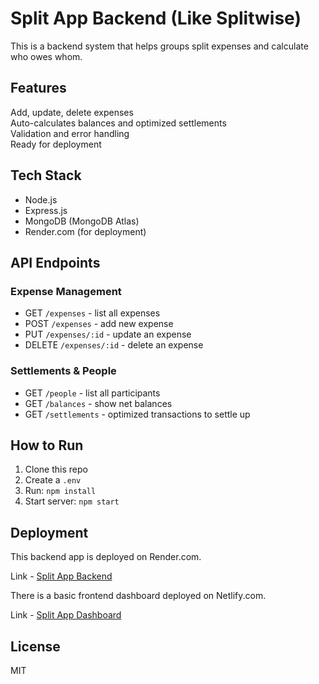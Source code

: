 # Split App Backend (Like Splitwise)

This is a backend system that helps groups split expenses and calculate who owes whom.

## Features

Add, update, delete expenses  
Auto-calculates balances and optimized settlements  
Validation and error handling  
Ready for deployment

## Tech Stack

- Node.js
- Express.js
- MongoDB (MongoDB Atlas)
- Render.com (for deployment)

## API Endpoints

### Expense Management
- GET `/expenses` - list all expenses
- POST `/expenses` - add new expense
- PUT `/expenses/:id` - update an expense
- DELETE `/expenses/:id` - delete an expense

### Settlements & People
- GET `/people` - list all participants
- GET `/balances` - show net balances
- GET `/settlements` - optimized transactions to settle up

## How to Run

1. Clone this repo  
2. Create a `.env` 
3. Run: `npm install`  
4. Start server: `npm start`

## Deployment

This backend app is deployed on Render.com.

Link - [Split App Backend](https://split-app-backend-x4jd.onrender.com/)

There is a basic frontend dashboard deployed on Netlify.com.

Link - [Split App Dashboard](https://ysplit.netlify.app/)

## License

MIT
